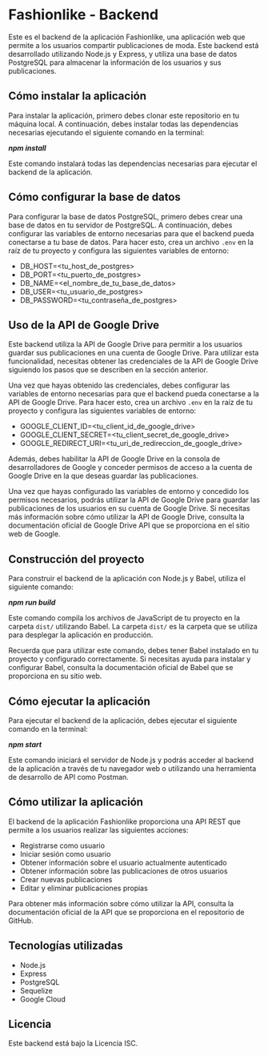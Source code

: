 # Fashionlike - Backend

Este es el backend de la aplicación Fashionlike, una aplicación web que permite a los usuarios compartir publicaciones de moda. Este backend está desarrollado utilizando Node.js y Express, y utiliza una base de datos PostgreSQL para almacenar la información de los usuarios y sus publicaciones.

## Cómo instalar la aplicación

Para instalar la aplicación, primero debes clonar este repositorio en tu máquina local. A continuación, debes instalar todas las dependencias necesarias ejecutando el siguiente comando en la terminal:

***npm install***

Este comando instalará todas las dependencias necesarias para ejecutar el backend de la aplicación.

## Cómo configurar la base de datos

Para configurar la base de datos PostgreSQL, primero debes crear una base de datos en tu servidor de PostgreSQL. A continuación, debes configurar las variables de entorno necesarias para que el backend pueda conectarse a tu base de datos. Para hacer esto, crea un archivo `.env` en la raíz de tu proyecto y configura las siguientes variables de entorno:

 - DB_HOST=<tu_host_de_postgres>
 - DB_PORT=<tu_puerto_de_postgres>
 - DB_NAME=<el_nombre_de_tu_base_de_datos>
 - DB_USER=<tu_usuario_de_postgres>
 - DB_PASSWORD=<tu_contraseña_de_postgres>

## Uso de la API de Google Drive

Este backend utiliza la API de Google Drive para permitir a los usuarios guardar sus publicaciones en una cuenta de Google Drive. Para utilizar esta funcionalidad, necesitas obtener las credenciales de la API de Google Drive siguiendo los pasos que se describen en la sección anterior.

Una vez que hayas obtenido las credenciales, debes configurar las variables de entorno necesarias para que el backend pueda conectarse a la API de Google Drive. Para hacer esto, crea un archivo `.env` en la raíz de tu proyecto y configura las siguientes variables de entorno:

 - GOOGLE_CLIENT_ID=<tu_client_id_de_google_drive>
 - GOOGLE_CLIENT_SECRET=<tu_client_secret_de_google_drive>
 - GOOGLE_REDIRECT_URI=<tu_uri_de_redireccion_de_google_drive>

Además, debes habilitar la API de Google Drive en la consola de desarrolladores de Google y conceder permisos de acceso a la cuenta de Google Drive en la que deseas guardar las publicaciones.

Una vez que hayas configurado las variables de entorno y concedido los permisos necesarios, podrás utilizar la API de Google Drive para guardar las publicaciones de los usuarios en su cuenta de Google Drive. Si necesitas más información sobre cómo utilizar la API de Google Drive, consulta la documentación oficial de Google Drive API que se proporciona en el sitio web de Google.

## Construcción del proyecto

Para construir el backend de la aplicación con Node.js y Babel, utiliza el siguiente comando:

***npm run build***

Este comando compila los archivos de JavaScript de tu proyecto en la carpeta `dist/` utilizando Babel. La carpeta `dist/` es la carpeta que se utiliza para desplegar la aplicación en producción.

Recuerda que para utilizar este comando, debes tener Babel instalado en tu proyecto y configurado correctamente. Si necesitas ayuda para instalar y configurar Babel, consulta la documentación oficial de Babel que se proporciona en su sitio web.


## Cómo ejecutar la aplicación

Para ejecutar el backend de la aplicación, debes ejecutar el siguiente comando en la terminal:

***npm start***


Este comando iniciará el servidor de Node.js y podrás acceder al backend de la aplicación a través de tu navegador web o utilizando una herramienta de desarrollo de API como Postman.

## Cómo utilizar la aplicación

El backend de la aplicación Fashionlike proporciona una API REST que permite a los usuarios realizar las siguientes acciones:

- Registrarse como usuario
- Iniciar sesión como usuario
- Obtener información sobre el usuario actualmente autenticado
- Obtener información sobre las publicaciones de otros usuarios
- Crear nuevas publicaciones
- Editar y eliminar publicaciones propias

Para obtener más información sobre cómo utilizar la API, consulta la documentación oficial de la API que se proporciona en el repositorio de GitHub.

## Tecnologías utilizadas

- Node.js
- Express
- PostgreSQL
- Sequelize
- Google Cloud

## Licencia

Este backend está bajo la Licencia ISC.
